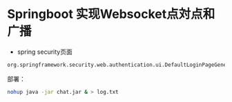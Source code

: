 # Springboot 实现Websocket点対点和广播

* spring security页面
```bash
org.springframework.security.web.authentication.ui.DefaultLoginPageGeneratingFilter.generateLoginPageHtml
```

部署：
```bash
nohup java -jar chat.jar & > log.txt
```